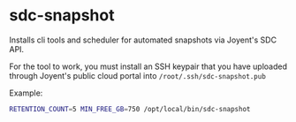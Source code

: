 sdc-snapshot
=============

Installs cli tools and scheduler for automated snapshots via Joyent's SDC API.

For the tool to work, you must install an SSH keypair that you have uploaded through
Joyent's public cloud portal into `/root/.ssh/sdc-snapshot.pub`

Example:

```bash
RETENTION_COUNT=5 MIN_FREE_GB=750 /opt/local/bin/sdc-snapshot
```


